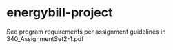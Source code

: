 # energybill-project

See program requirements per assignment guidelines in 340_AssignmentSet2-1.pdf
